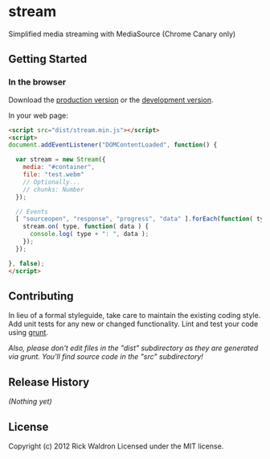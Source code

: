 # stream

Simplified media streaming with MediaSource (Chrome Canary only)

## Getting Started
### In the browser
Download the [production version][min] or the [development version][max].

[min]: https://raw.github.com/rick/stream/master/dist/stream.min.js
[max]: https://raw.github.com/rick/stream/master/dist/stream.js

In your web page:

```html
<script src="dist/stream.min.js"></script>
<script>
document.addEventListener("DOMContentLoaded", function() {

  var stream = new Stream({
    media: "#container",
    file: "test.webm"
    // Optionally...
    // chunks: Number
  });

  // Events
  [ "sourceopen", "response", "progress", "data" ].forEach(function( type ) {
    stream.on( type, function( data ) {
      console.log( type + ": ", data );
    });
  });

}, false);
</script>
```


## Contributing
In lieu of a formal styleguide, take care to maintain the existing coding style. Add unit tests for any new or changed functionality. Lint and test your code using [grunt](https://github.com/cowboy/grunt).

_Also, please don't edit files in the "dist" subdirectory as they are generated via grunt. You'll find source code in the "src" subdirectory!_

## Release History
_(Nothing yet)_

## License
Copyright (c) 2012 Rick Waldron
Licensed under the MIT license.
